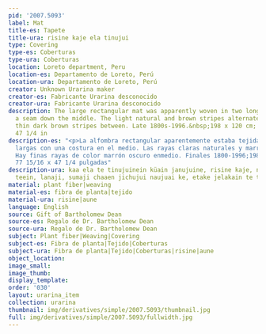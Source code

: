 ```yaml
---
pid: '2007.5093'
label: Mat
title-es: Tapete
title-ura: risine kaje ela tinujui
type: Covering
type-es: Coberturas
type-ura: Coberturas
location: Loreto department, Peru
location-es: Departamento de Loreto, Perú
location-ura: Departamento de Loreto, Perú
creator: Unknown Urarina maker
creator-es: Fabricante Urarina desconocido
creator-ura: Fabricante Urarina desconocido
description: The large rectangular mat was apparently woven in two long strips with
  a seam down the middle. The light natural and brown stripes alternate. There are
  thin dark brown stripes between. Late 1800s-1996.&nbsp;198 x 120 cm; 77 15/16 x
  47 1/4 in
description-es: "<p>La alfombra rectangular aparentemente estaba tejida en dos tiras
  largas con una costura en el medio. Las rayas claras naturales y marrones se alternan.
  Hay finas rayas de color marrón oscuro enmedio. Finales 1800-1996;198 x 120 cm;
  77 15/16 x 47 1/4 pulgadas"
description-ura: kaa ela te tinujuinein küain janujuine, risine kaje, nichata kulujuen
  teein, lanaji, sumaji chaaen jichujui naujuai ke, etake jelakain te tukuunujuine
material: plant fiber|weaving
material-es: fibra de planta|tejido
material-ura: risine|aune
language: English
source: Gift of Bartholomew Dean
source-es: Regalo de Dr. Bartholomew Dean
source-ura: Regalo de Dr. Bartholomew Dean
subject: Plant fiber|Weaving|Covering
subject-es: Fibra de planta|Tejido|Coberturas
subject-ura: Fibra de planta|Tejido|Coberturas|risine|aune
object_location:
image_small:
image_thumb:
display_template:
order: '030'
layout: urarina_item
collection: urarina
thumbnail: img/derivatives/simple/2007.5093/thumbnail.jpg
full: img/derivatives/simple/2007.5093/fullwidth.jpg
---
```

